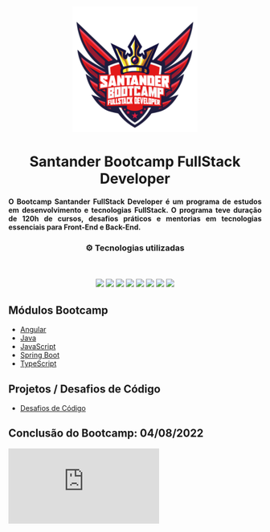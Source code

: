<div align="center">
<img src="https://github.com/Thiagomonts/dioBootcampSantander/blob/main/Logo-Santander-Bootcamp.png" width="250px"> 
</div>

<h1 align="center">Santander Bootcamp FullStack Developer</h1>
<h4 align="justify">O Bootcamp Santander FullStack Developer é um programa de estudos em desenvolvimento e tecnologias FullStack. O programa teve duração de 120h de cursos, desafios práticos e mentorias em tecnologias essenciais para Front-End e Back-End.</h4>

<h3 align="center">
⚙️ Tecnologias utilizadas

<p>&nbsp;</p>
<img src="https://img.shields.io/badge/angular-%23DD0031.svg?style=for-the-badge&logo=angular&logoColor=white">
<img src="https://img.shields.io/badge/css3-%231572B6.svg?style=for-the-badge&logo=css3&logoColor=white"/>
<img src="https://img.shields.io/badge/git-%23F05033.svg?style=for-the-badge&logo=git&logoColor=white"/>
<img src="https://img.shields.io/badge/html5-%23E34F26.svg?style=for-the-badge&logo=html5&logoColor=white"/>
<img src="https://img.shields.io/badge/java-%23ED8B00.svg?style=for-the-badge&logo=java&logoColor=white">
<img src="https://img.shields.io/badge/javascript-%23323330.svg?style=for-the-badge&logo=javascript&logoColor=%23F7DF1E">
<img src="https://img.shields.io/badge/spring-%236DB33F.svg?style=for-the-badge&logo=spring&logoColor=white"/>
<img src="https://img.shields.io/badge/typescript-%231572B6.svg?style=for-the-badge&logo=typescript&logoColor=white"/>
</h3>


## Módulos Bootcamp

- [Angular](https://github.com/ThiagoMonts/dioBootcampSantander/tree/main/Angular)
- [Java](https://github.com/ThiagoMonts/dioBootcampSantander/tree/main/Java)
- [JavaScript](https://github.com/ThiagoMonts/dioBootcampSantander/tree/main/JavaScript)
- [Spring Boot](https://github.com/ThiagoMonts/dioBootcampSantander/tree/main/Spring%20Boot)
- [TypeScript](https://github.com/ThiagoMonts/dioBootcampSantander/tree/main/TypeScript)


## Projetos / Desafios de Código

- [Desafios de Código](https://github.com/ThiagoMonts/dioBootcampSantander/tree/main/Desafios)


## Conclusão do Bootcamp: 04/08/2022
![Certificado de Conclusão](https://github.com/ThiagoMonts/dioBootcampSantander/blob/main/Certificado%20Santander%20Bootcamp%20Fullstack%20Developer.pdf)
